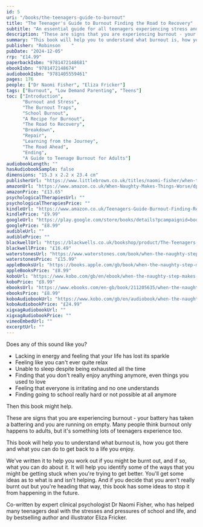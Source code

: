 ```yaml
---
id: 5
uri: "/books/the-teenagers-guide-to-burnout"
title: "The Teenager's Guide to Burnout Finding the Road to Recovery"
subtitle: "An essential guide for all teenagers experiencing stress and burnout"
description: "These are signs that you are experiencing burnout - your battery has taken a battering and you are running on empty. Many people think burnout only happens to adults, but it's something lots of teenagers experience too. "
summary: "This book will help you to understand what burnout is, how you got there and what you can do to get back to a life you enjoy."
publisher: "Robinson    "
pubDate: "2024-12-05"
rrp: "£14.99"
paperbackIsbn: "9781472148681"
ebookIsbn: "9781472148674"
audiobookIsbn: "9781405559461"
pages: 176
people: ["Dr Naomi Fisher", "Eliza Fricker"]
tags: ["Burnout", "Low Demand Parenting", "Teens"]
toc: ["Introduction",
      "Burnout and Stress",
      "The Burnout Traps",
      "School Burnout",
      "A Recipe for Burnout",
      "The Road to Recovery",
      "Breakdown",
      "Repair",
      "Learning from the Journey",
      "The Road Ahead",
      "Ending",
      "A Guide to Teenage Burnout for Adults"]
audiobookLength: ""
hasAudiobookSample: false
dimensions: "15.3 x 2.2 x 23.4 cm"
publisherUrl: "https://www.littlebrown.co.uk/titles/naomi-fisher/when-the-naughty-step-makes-things-worse/9781472148674/"
amazonUrl: "https://www.amazon.co.uk/When-Naughty-Makes-Things-Worse/dp/1472148681"
amazonPrice: "£13.65"
psychologicalTherapiesUrl: ""
psychologicalTherapiesPrice: ""
kindleUrl: "https://www.amazon.co.uk/Teenagers-Guide-Burnout-Finding-Recovery-ebook/dp/B0CYTD1G5T"
kindlePrice: "£9.99"
googleUrl: "https://play.google.com/store/books/details?pcampaignid=books_read_action&id=1wXwEAAAQBAJ"
googlePrice: "£8.99"
audibleUrl: ""
audiblePrice: ""
blackwellUrl: "https://blackwells.co.uk/bookshop/product/The-Teenagers-Guide-to-Burnout-by-Naomi-Fisher-Eliza-Fricker/9781472149381"
blackwellPrice: "£16.49"
waterstonesUrl: "https://www.waterstones.com/book/when-the-naughty-step-makes-things-worse/dr-naomi-fisher/eliza-fricker/9781472148681"
waterstonesPrice: "£15.99"
appleBooksUrl: "https://books.apple.com/gb/book/when-the-naughty-step-makes-things-worse/id6476600459"
appleBooksPrice: "£8.99"
koboUrl: "https://www.kobo.com/gb/en/ebook/when-the-naughty-step-makes-things-worse"
koboPrice: "£8.99"
ebooksUrl: "https://www.ebooks.com/en-gb/book/211205635/when-the-naughty-step-makes-things-worse/naomi-fisher/"
ebooksPrice: "£8.99"
koboAudiobookUrl: "https://www.kobo.com/gb/en/audiobook/when-the-naughty-step-makes-things-worse-2"
koboAudiobookPrice: "£24.99"
xigxagAudiobookUrl: ""
xigxagAudiobookPrice: ""
vimeoEmbedUrl: ""
excerptUrl: ""
---
```


Does any of this sound like you?
- Lacking in energy and feeling that your life has lost its sparkle
- Feeling like you can't ever quite relax
- Unable to sleep despite being exhausted all the time
- Finding that you don't really enjoy anything anymore, even things you used to love
- Feeling that everyone is irritating and no one understands
- Finding going to school really hard or not possible at all anymore

Then this book might help.

These are signs that you are experiencing burnout - your battery has taken a battering and you are running on empty. Many people think burnout only happens to adults, but it's something lots of teenagers experience too.

This book will help you to understand what burnout is, how you got there and what you can do to get back to a life you enjoy.

We've written it to help you work out if you might be burnt out, and if so, what you can do about it. It will help you identify some of the ways that you might be getting stuck when you're trying to get better. You'll get some ideas as to what is and isn't helping. And if you decide that you aren't really burnt out but you're heading that way, this book has some ideas to stop it from happening in the future.

Co-written by expert clinical psychologist Dr Naomi Fisher, who has helped many teenagers deal with the stresses and pressures of school and life, and by bestselling author and illustrator Eliza Fricker.